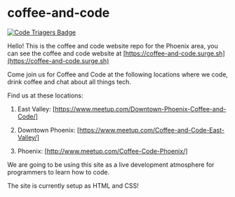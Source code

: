 # coffee-and-code

[![Code Triagers Badge](https://www.codetriage.com/samrocksc/coffee-and-code/badges/users.svg)](https://www.codetriage.com/samrocksc/coffee-and-code)

Hello! This is the coffee and code website repo for the Phoenix area, you can see the coffee and code website at [https://coffee-and-code.surge.sh](https://coffee-and-code.surge.sh)


Come join us for Coffee and Code at the following locations where we code, drink coffee and chat about all things tech.

Find us at these locations:

1. East Valley:
[https://www.meetup.com/Downtown-Phoenix-Coffee-and-Code/]

2. Downtown Phoenix:
[https://www.meetup.com/Coffee-and-Code-East-Valley/]

3. Phoenix:
[http://www.meetup.com/Coffee-Code-Phoenix/]


We are going to be using this site as a live development atmosphere for programmers to learn how to code.

The site is currently setup as HTML and CSS!

